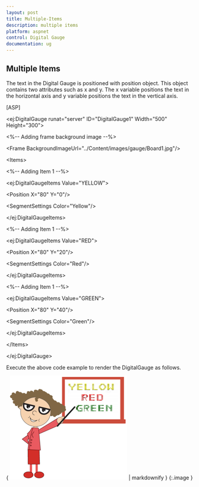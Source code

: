```yaml
---
layout: post
title: Multiple-Items
description: multiple items 
platform: aspnet
control: Digital Gauge
documentation: ug
---
```


## Multiple Items 

The text in the Digital Gauge is positioned with position object. This object contains two attributes such as x and y. The x variable positions the text in the horizontal axis and y variable positions the text in the vertical axis.





[ASP]

&lt;ej:DigitalGauge runat="server" ID="DigitalGauge1" Width="500" Height="300"&gt;



&lt;%-- Adding frame background image --%&gt;



&lt;Frame BackgroundImageUrl="../Content/images/gauge/Board1.jpg"/&gt;



&lt;Items&gt;



&lt;%-- Adding Item 1 --%&gt;



&lt;ej:DigitalGaugeItems Value="YELLOW"&gt;



&lt;Position X="80" Y="0"/&gt;



&lt;SegmentSettings Color="Yellow"/&gt;



&lt;/ej:DigitalGaugeItems&gt;



&lt;%-- Adding Item 1 --%&gt;



&lt;ej:DigitalGaugeItems Value="RED"&gt;



&lt;Position X="80" Y="20"/&gt;



&lt;SegmentSettings Color="Red"/&gt;



&lt;/ej:DigitalGaugeItems&gt;



&lt;%-- Adding Item 1 --%&gt;



&lt;ej:DigitalGaugeItems Value="GREEN"&gt;



&lt;Position X="80" Y="40"/&gt;



&lt;SegmentSettings Color="Green"/&gt;



&lt;/ej:DigitalGaugeItems&gt;



&lt;/Items&gt;



&lt;/ej:DigitalGauge&gt;





Execute the above code example to render the DigitalGauge as follows.



{ ![](Multiple-Items_images/Multiple-Items_img1.png) | markdownify }
{:.image }




